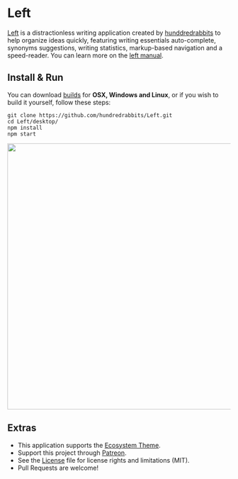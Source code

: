 # Left

[Left](http://wiki.xxiivv.com/Left) is a distractionless writing application created by [hunddredrabbits](https://github.com/hundredrabbits) to help organize ideas quickly, featuring writing essentials auto-complete, synonyms suggestions, writing statistics, markup-based navigation and a speed-reader. You can learn more on the [left manual](https://100r.co/pages/left.html).

## Install & Run

You can download [builds](https://hundredrabbits.itch.io/left) for **OSX, Windows and Linux**, or if you wish to build it yourself, follow these steps:

```
git clone https://github.com/hundredrabbits/Left.git
cd Left/desktop/
npm install
npm start
```

<img src='https://raw.githubusercontent.com/hundredrabbits/Left/master/PREVIEW.jpg' width="600"/>

## Extras

- This application supports the [Ecosystem Theme](https://github.com/hundredrabbits/Themes).
- Support this project through [Patreon](https://patreon.com/100).
- See the [License](LICENSE.md) file for license rights and limitations (MIT).
- Pull Requests are welcome!
